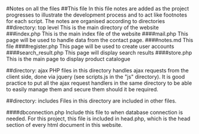 #Notes on all the files
##This file
In this file notes are added as the project progresses to illustrate the development process and to act like footnotes for each script. The notes are organised according to directories
##directory: top level
This is the main directory of the website
###index.php
This is the main index file of the website
####mail.php
This page will be used to handle data from the contact page.
####notes.md
This file
####register.php
This page will be used to create user accounts
####search_result.php
This page will display search results
####store.php
This is the main page to display product catalogue

##directory: ajax
PHP files in this directory handles ajax requests from the client side, done via jquery (see scripts.js in the "js" directory). It is good practice to put all the ajax request handlers in the same directory to be able to easily manage them and secure them should it be required.

##directory: includes
Files in this directory are included in other files.

####dbconnection.php
Include this file to when database connection is needed. For this project, this file is included in head.php, which is the head section of every html document in this website.
